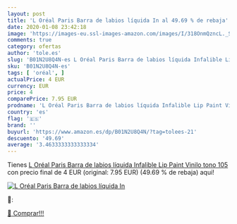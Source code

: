 ```yaml
---
layout: post
title: 'L Oréal Paris Barra de labios líquida In al 49.69 % de rebaja'
date: 2020-01-08 23:42:18
image: 'https://images-eu.ssl-images-amazon.com/images/I/318OnmQzncL._SL400_.jpg'
comments: true
category: ofertas
author: 'tole.es'
slug: 'B01N2U8Q4N-es L Oréal Paris Barra de labios líquida Infalible Lip Paint...'
sku: 'B01N2U8Q4N-es'
tags: [ 'oréal', ]
actualPrice: 4 EUR
currency: EUR
price: 4
comparePrice: 7.95 EUR
prodname: 'L Oréal Paris Barra de labios líquida Infalible Lip Paint Vinilo tono 105'
country: 'es'
flag: '🇪🇸'
brand: ''
buyurl: 'https://www.amazon.es/dp/B01N2U8Q4N/?tag=tolees-21'
descuento: '49.69'
average: '3.4633333333333334'
---
```


Tienes [L Oréal Paris Barra de labios líquida Infalible Lip Paint Vinilo tono 105](https://www.amazon.es/dp/B01N2U8Q4N/?tag=tolees-21) con precio final de  4 EUR (original: 7.95 EUR) (49.69 %  de rebaja) aqui!

[![L Oréal Paris Barra de labios líquida In](https://images-eu.ssl-images-amazon.com/images/I/318OnmQzncL._SL400_.jpg)](https://www.amazon.es/dp/B01N2U8Q4N/?tag=tolees-21)

🔎:


[🛒 Comprar!!!](https://www.amazon.es/dp/B01N2U8Q4N/?tag=tolees-21)
